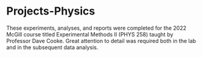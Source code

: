 # Projects-Physics

These experiments, analyses, and reports were completed for the 2022 McGill course titled Experimental Methods II (PHYS 258) taught by Professor Dave Cooke. Great attention to detail was required both in the lab and in the subsequent data analysis.
